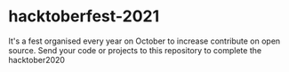# hacktoberfest-2021

It's a fest organised every year on October to increase contribute on open source. Send your code or projects to this repository to complete the hacktober2020
